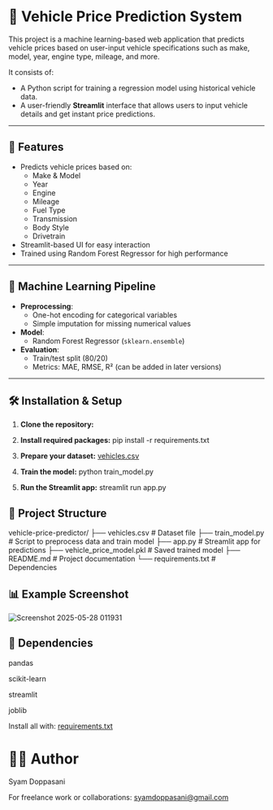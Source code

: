 # 🚗 Vehicle Price Prediction System

This project is a machine learning-based web application that predicts vehicle prices based on user-input vehicle specifications such as make, model, year, engine type, mileage, and more.

It consists of:
- A Python script for training a regression model using historical vehicle data.
- A user-friendly **Streamlit** interface that allows users to input vehicle details and get instant price predictions.

---

## 📌 Features

- Predicts vehicle prices based on:
  - Make & Model
  - Year
  - Engine
  - Mileage
  - Fuel Type
  - Transmission
  - Body Style
  - Drivetrain
- Streamlit-based UI for easy interaction
- Trained using Random Forest Regressor for high performance

---

## 🧠 Machine Learning Pipeline

- **Preprocessing**:
  - One-hot encoding for categorical variables
  - Simple imputation for missing numerical values
- **Model**:
  - Random Forest Regressor (`sklearn.ensemble`)
- **Evaluation**:
  - Train/test split (80/20)
  - Metrics: MAE, RMSE, R² (can be added in later versions)

---

## 🛠️ Installation & Setup

1. **Clone the repository:**



2. **Install required packages:**
pip install -r requirements.txt

3. **Prepare your dataset:**
[vehicles.csv](https://github.com/user-attachments/files/20465532/vehicles.csv)

4. **Train the model:**
python train_model.py

5. **Run the Streamlit app:**
streamlit run app.py

## 📁 Project Structure

vehicle-price-predictor/
├── vehicles.csv                 # Dataset file
├── train_model.py              # Script to preprocess data and train model
├── app.py                      # Streamlit app for predictions
├── vehicle_price_model.pkl     # Saved trained model
├── README.md                   # Project documentation
└── requirements.txt            # Dependencies

## 📊 Example Screenshot

![Screenshot 2025-05-28 011931](https://github.com/user-attachments/assets/692314b2-63fd-4291-a25c-92ddc6cdcd82)

## 📌 Dependencies
pandas

scikit-learn

streamlit

joblib

Install all with:
[requirements.txt](https://github.com/user-attachments/files/20465618/requirements.txt)

# 👨‍💻 Author
Syam Doppasani

For freelance work or collaborations: syamdoppasani@gmail.com

